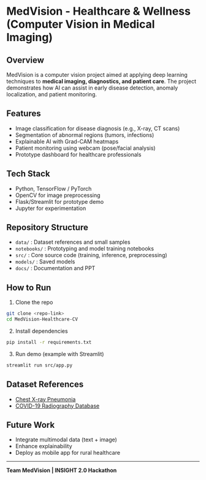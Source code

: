 # MedVision - Healthcare & Wellness (Computer Vision in Medical Imaging)

## Overview
MedVision is a computer vision project aimed at applying deep learning techniques to **medical imaging, diagnostics, and patient care**. 
The project demonstrates how AI can assist in early disease detection, anomaly localization, and patient monitoring.

## Features
- Image classification for disease diagnosis (e.g., X-ray, CT scans)
- Segmentation of abnormal regions (tumors, infections)
- Explainable AI with Grad-CAM heatmaps
- Patient monitoring using webcam (pose/facial analysis)
- Prototype dashboard for healthcare professionals

## Tech Stack
- Python, TensorFlow / PyTorch
- OpenCV for image preprocessing
- Flask/Streamlit for prototype demo
- Jupyter for experimentation

## Repository Structure
- `data/` : Dataset references and small samples
- `notebooks/` : Prototyping and model training notebooks
- `src/` : Core source code (training, inference, preprocessing)
- `models/` : Saved models
- `docs/` : Documentation and PPT

## How to Run
1. Clone the repo
```bash
git clone <repo-link>
cd MedVision-Healthcare-CV
```
2. Install dependencies
```bash
pip install -r requirements.txt
```
3. Run demo (example with Streamlit)
```bash
streamlit run src/app.py
```

## Dataset References
- [Chest X-ray Pneumonia](https://www.kaggle.com/datasets/paultimothymooney/chest-xray-pneumonia)
- [COVID-19 Radiography Database](https://www.kaggle.com/datasets/tawsifurrahman/covid19-radiography-database)

## Future Work
- Integrate multimodal data (text + image)
- Enhance explainability
- Deploy as mobile app for rural healthcare

---
**Team MedVision | INSIGHT 2.0 Hackathon**
